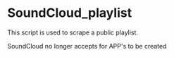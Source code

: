 # SoundCloud_playlist
This script is used to scrape a public playlist.  

SoundCloud no longer accepts for APP's to be created
